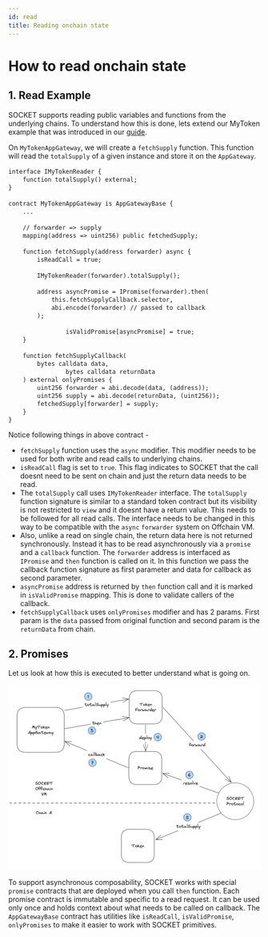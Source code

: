 ```yaml
---
id: read
title: Reading onchain state
---
```


# How to read onchain state

## 1. Read Example

SOCKET supports reading public variables and functions from the underlying chains. To understand how this is done, lets extend our MyToken example that was introduced in our [guide](/writing-apps).

On `MyTokenAppGateway`, we will create a `fetchSupply` function. This function will read the `totalSupply` of a given instance and store it on the `AppGateway`.

```solidity
interface IMyTokenReader {
    function totalSupply() external;
}

contract MyTokenAppGateway is AppGatewayBase {
    ...

    // forwarder => supply
    mapping(address => uint256) public fetchedSupply;

    function fetchSupply(address forwarder) async {
        isReadCall = true;

        IMyTokenReader(forwarder).totalSupply();

        address asyncPromise = IPromise(forwarder).then(
            this.fetchSupplyCallback.selector,
            abi.encode(forwarder) // passed to callback
        );

				isValidPromise[asyncPromise] = true;
    }

    function fetchSupplyCallback(
        bytes calldata data,
				bytes calldata returnData
    ) external onlyPromises {
        uint256 forwarder = abi.decode(data, (address));
        uint256 supply = abi.decode(returnData, (uint256));
        fetchedSupply[forwarder] = supply;
    }
}
```

Notice following things in above contract -

- `fetchSupply` function uses the `async` modifier. This modifier needs to be used for both write and read calls to underlying chains.
- `isReadCall` flag is set to `true`. This flag indicates to SOCKET that the call doesnt need to be sent on chain and just the return data needs to be read.
- The `totalSupply` call uses `IMyTokenReader` interface. The `totalSupply` function signature is similar to a standard token contract but its visibility is not restricted to `view` and it doesnt have a return value. This needs to be followed for all read calls. The interface needs to be changed in this way to be compatible with the `async` `forwarder` system on Offchain VM.
- Also, unlike a read on single chain, the return data here is not returned synchronously. Instead it has to be read asynchronously via a `promise` and a `callback` function.
  The `forwarder` address is interfaced as `IPromise` and `then` function is called on it. In this function we pass the callback function signature as first parameter and data for callback as second parameter.
- `asyncPromise` address is returned by `then` function call and it is marked in `isValidPromise` mapping. This is done to validate callers of the callback.
- `fetchSupplyCallback` uses `onlyPromises` modifier and has 2 params. First param is the `data` passed from original function and second param is the `returnData` from chain.

## 2. Promises

Let us look at how this is executed to better understand what is going on.

![deployment_flow.png](../static/img/read.png)

To support asynchronous composability, SOCKET works with special `promise` contracts that are deployed when you call `then` function. Each promise contract is immutable and specific to a read request. It can be used only once and holds context about what needs to be called on callback. The `AppGatewayBase` contract has utilities like `isReadCall`, `isValidPromise`, `onlyPromises` to make it easier to work with SOCKET primitives.
